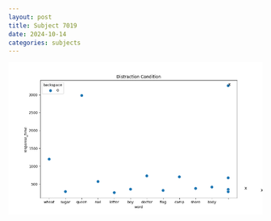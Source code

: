 ```yaml
---
layout: post
title: Subject 7019
date: 2024-10-14
categories: subjects
---
```


![](data/7019/run-11/7019_rt_acc_fuzzy_delay.png)

